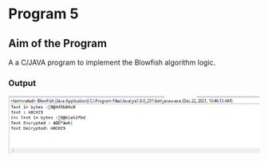 # Program 5

## Aim of the Program

A a C/JAVA program to implement the Blowfish algorithm logic.

### Output

![output](Program5_Output.png)
